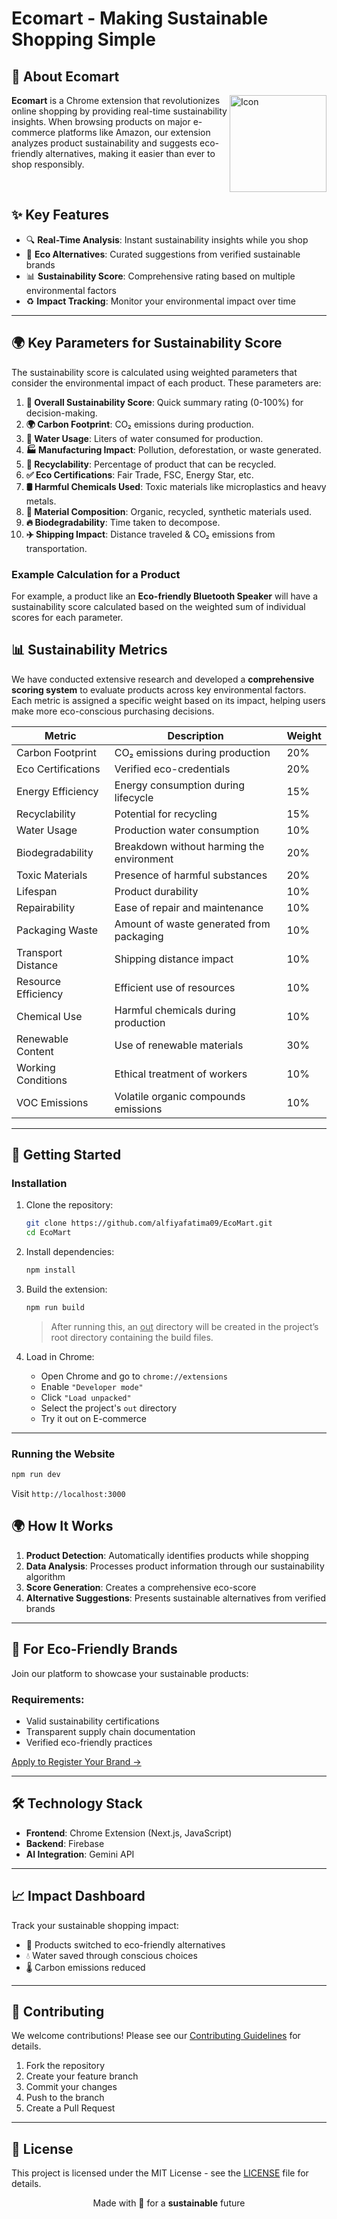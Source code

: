 # Ecomart - Making Sustainable Shopping Simple
## 🌿 About Ecomart

<img width="155" alt="Icon" src="https://github.com/user-attachments/assets/c7ff7e6e-7f64-4d5f-ac54-f8b148e7a904" align="right" />


	
**Ecomart** is a Chrome extension that revolutionizes online shopping by providing real-time sustainability insights. When browsing products on major e-commerce platforms like Amazon, our extension analyzes product sustainability and suggests eco-friendly alternatives, making it easier than ever to shop responsibly.

<br />

## ✨ Key Features

- 🔍 **Real-Time Analysis**: Instant sustainability insights while you shop
- 🌱 **Eco Alternatives**: Curated suggestions from verified sustainable brands
- 📊 **Sustainability Score**: Comprehensive rating based on multiple environmental factors
- ♻️ **Impact Tracking**: Monitor your environmental impact over time

---


## 🌍 Key Parameters for Sustainability Score

The sustainability score is calculated using weighted parameters that consider the environmental impact of each product. These parameters are:

1. **🌱 Overall Sustainability Score**: Quick summary rating (0-100%) for decision-making.
2. **🌍 Carbon Footprint**: CO₂ emissions during production.
3. **🚰 Water Usage**: Liters of water consumed for production.
4. **🏭 Manufacturing Impact**: Pollution, deforestation, or waste generated.
5. **🔄 Recyclability**: Percentage of product that can be recycled.
6. **✅ Eco Certifications**: Fair Trade, FSC, Energy Star, etc.
7. **🛢️ Harmful Chemicals Used**: Toxic materials like microplastics and heavy metals.
8. **🌾 Material Composition**: Organic, recycled, synthetic materials used.
9. **🔥 Biodegradability**: Time taken to decompose.
10. **✈️ Shipping Impact**: Distance traveled & CO₂ emissions from transportation.

### Example Calculation for a Product

For example, a product like an **Eco-friendly Bluetooth Speaker** will have a sustainability score calculated based on the weighted sum of individual scores for each parameter.



## 📊 Sustainability Metrics

We have conducted extensive research and developed a **comprehensive scoring system** to evaluate products across key environmental factors. Each metric is assigned a specific weight based on its impact, helping users make more eco-conscious purchasing decisions.

| Metric| Description| Weight |
|-----|---------|------|
| Carbon Footprint| CO₂ emissions during production       | 20%     |
| Eco Certifications| Verified eco-credentials              | 20%    |
| Energy Efficiency| Energy consumption during lifecycle   | 15%    |
| Recyclability| Potential for recycling               | 15%    |
| Water Usage| Production water consumption          | 10%    |
| Biodegradability| Breakdown without harming the environment | 20% |
| Toxic Materials| Presence of harmful substances        | 20%    |
| Lifespan| Product durability                    | 10%    |
| Repairability| Ease of repair and maintenance        | 10%    |
| Packaging Waste| Amount of waste generated from packaging | 10% |
| Transport Distance| Shipping distance impact              | 10%    |
| Resource Efficiency| Efficient use of resources            | 10% |
| Chemical Use| Harmful chemicals during production   | 10%    |
| Renewable Content| Use of renewable materials            | 30%    |
| Working Conditions| Ethical treatment of workers          | 10%    |
| VOC Emissions| Volatile organic compounds emissions  | 10%    |

---

## 🚀 Getting Started

### Installation

1. Clone the repository:
   ```bash
   git clone https://github.com/alfiyafatima09/EcoMart.git
   cd EcoMart
   ```

2. Install dependencies:
   ```bash
   npm install
   ```

3. Build the extension:
   ```bash
   npm run build
   ```
   > After running this, an  <u>out</u>  directory will be created in the project’s root directory containing the build files.

4. Load in Chrome:
	  - Open Chrome and go to `chrome://extensions`
	  - Enable `"Developer mode"`
	  - Click `"Load unpacked"`
	  - Select the project's `out` directory
	  - Try it out on E-commerce 

---

### Running the Website

```bash
npm run dev
```
Visit `http://localhost:3000`

## 🌍 How It Works

1. **Product Detection**: Automatically identifies products while shopping
2. **Data Analysis**: Processes product information through our sustainability algorithm
3. **Score Generation**: Creates a comprehensive eco-score
4. **Alternative Suggestions**: Presents sustainable alternatives from verified brands

---

## 🤝 For Eco-Friendly Brands

Join our platform to showcase your sustainable products:

### Requirements:
- Valid sustainability certifications
- Transparent supply chain documentation
- Verified eco-friendly practices

[Apply to Register Your Brand →](https://ecomart-dusky.vercel.app)

---

## 🛠️ Technology Stack

- **Frontend**: Chrome Extension (Next.js, JavaScript)
- **Backend**: Firebase
- **AI Integration**: Gemini API
---

## 📈 Impact Dashboard

Track your sustainable shopping impact:
- 🌱 Products switched to eco-friendly alternatives
- 💧 Water saved through conscious choices
- 🌡️ Carbon emissions reduced

---

## 🤝 Contributing

We welcome contributions! Please see our [Contributing Guidelines](CONTRIBUTING.md) for details.

1. Fork the repository
2. Create your feature branch
3. Commit your changes
4. Push to the branch
5. Create a Pull Request

---

## 📄 License

This project is licensed under the MIT License - see the [LICENSE](LICENSE) file for details.

<p align="center">
Made with 💚 for a <strong>sustainable</strong> future
</p>
